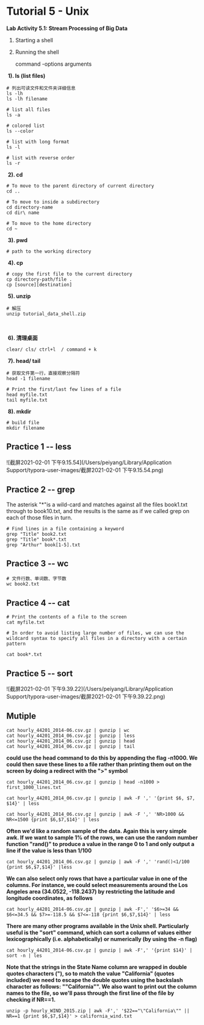 # Tutorial 5 - Unix

**Lab Activity 5.1: Stream Processing of Big Data**

1. Starting a shell

2. Running the shell

   command -options arguments



​		**1). ls  (list files)**

```unix
# 列出可读文件和文件夹详细信息
ls -lh 
ls -lh filename
```

```unix
# list all files
ls -a

# colored list
ls --color

# list with long format
ls -l

# list with reverse order
ls -r

```



​		**2). cd**

```unix
# To move to the parent directory of current directory
cd ..

# To move to inside a subdirectory
cd directory-name
cd dir\ name

# To move to the home directory
cd ~

```



​		**3). pwd**

```unix
# path to the working directory
```



​		**4). cp**

```unix
# copy the first file to the current directory
cp directory-path/file .
cp [source][destination]
```



​		**5). unzip**

```unix
# 解压
unzip tutorial_data_shell.zip
```

​		

​		**6). 清理桌面**

```unix
clear/ cls/ ctrl+l	/ command + k
```



​		**7). head/ tail**

```unix
# 获取文件第一行，直接观察分隔符
head -1 filename 

# Print the first/last few lines of a file
head myfile.txt
tail myfile.txt
```



​		**8). mkdir**

```unix
# build file
mkdir filename
```



## Practice 1  -- less

![截屏2021-02-01 下午9.15.54](/Users/peiyang/Library/Application Support/typora-user-images/截屏2021-02-01 下午9.15.54.png)



## Practice 2 -- grep

The asterisk "*"is a wild-card and matches against all the files book1.txt through to book10.txt, and the results is the same as if we called grep on each of those files in turn.

```unix
# Find lines in a file containing a keyword
grep "Title" book2.txt
grep "Title" book*.txt
grep "Arthur" book[1-5].txt
```



## Practice 3 -- wc

```unix
# 文件行数、单词数、字节数
wc book2.txt
```



## Practice 4 -- cat

```unix
# Print the contents of a file to the screen
cat myfile.txt

# In order to avoid listing large number of files, we can use the wildcard syntax to specify all files in a directory with a certain pattern

cat book*.txt
```



## Practice 5 -- sort

![截屏2021-02-01 下午9.39.22](/Users/peiyang/Library/Application Support/typora-user-images/截屏2021-02-01 下午9.39.22.png)



## Mutiple

```unix
cat hourly_44201_2014-06.csv.gz | gunzip | wc
cat hourly_44201_2014_06.csv.gz | gunzip | less
cat hourly_44201_2014_06.csv.gz | gunzip | head
cat hourly_44201_2014_06.csv.gz | gunzip | tail
```



**could use the head command to do this by appending the flag -n1000. We could then save these lines to a file rather than printing them out on the screen by doing a redirect with the ">" symbol**

```unix
cat hourly_44201_2014_06.csv.gz | gunzip | head -n1000 > first_1000_lines.txt
```



```unix
cat hourly_44201_2014_06.csv.gz | gunzip | awk -F ',' '{print $6, $7, $14}' | less
```

```unix
cat hourly_44201_2014_06.csv.gz | gunzip | awk -F ',' 'NR>1000 && NR<=1500 {print $6,$7,$14}' | less
```



**Often we'd like a random sample of the data. Again this is very simple awk. If we want to sample 1% of the rows, we can use the random number function "rand()" to produce a value in the range 0 to 1 and only output a line if the value is less than 1/100**

```unix
cat hourly_44201_2014_06.csv.gz | gunzip | awk -F ',' 'rand()<1/100 {print $6,$7,$14}' |less
```

**We can also select only rows that have a particular value in one of the columns. For instance, we could select measurements around the Los Angeles area (34.0522, -118.2437) by restricting the latitude and longitude coordinates, as follows**

```unix
cat hourly_44201_2014-06.csv.gz | gunzip | awk -F',' '$6>=34 && $6<=34.5 && $7>=-118.5 && $7<=-118 {print $6,$7,$14}' | less
```

**There are many other programs available in the Unix shell. Particularly useful is the "sort" command, which can sort a column of values either lexicographically (i.e. alphabetically) or numerically (by using the -n flag)**

```unix
cat hourly_44201_2014-06.csv.gz | gunzip | awk -F',' '{print $14}' | sort -n | les
```



**Note that the strings in the State Name column are wrapped in double quotes characters ("), so to match the value "California" (quotes included) we need to escape the double quotes using the backslash character as follows: "\"California\"". We also want to print out the column names to the file, so we'll pass through the first line of the file by checking if NR==1.**

```unix
unzip -p hourly_WIND_2015.zip | awk -F',' '$22=="\"California\"" || NR==1 {print $6,$7,$14}' > california_wind.txt
```













